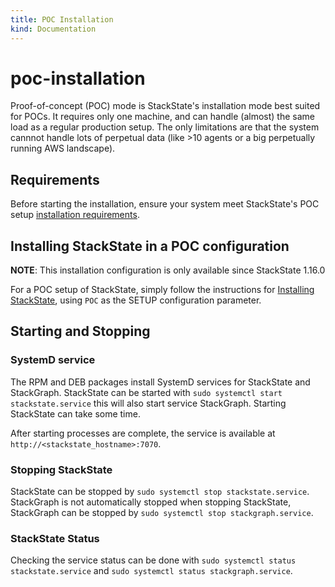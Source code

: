 ```yaml
---
title: POC Installation
kind: Documentation
---
```


# poc-installation

Proof-of-concept \(POC\) mode is StackState's installation mode best suited for POCs. It requires only one machine, and can handle \(almost\) the same load as a regular production setup. The only limitations are that the system cannnot handle lots of perpetual data \(like &gt;10 agents or a big perpetually running AWS landscape\).

## Requirements

Before starting the installation, ensure your system meet StackState's POC setup [installation requirements](https://github.com/mpvvliet/stackstate-docs/tree/0f69067c340456b272cfe50e249f4f4ee680f8d9/setup/installation/requirements/README.md).

## Installing StackState in a POC configuration

**NOTE**: This installation configuration is only available since StackState 1.16.0

For a POC setup of StackState, simply follow the instructions for [Installing StackState](https://github.com/mpvvliet/stackstate-docs/tree/0f69067c340456b272cfe50e249f4f4ee680f8d9/setup/installation/install_stackstate/README.md), using `POC` as the SETUP configuration parameter.

## Starting and Stopping

### SystemD service

The RPM and DEB packages install SystemD services for StackState and StackGraph. StackState can be started with `sudo systemctl start stackstate.service` this will also start service StackGraph. Starting StackState can take some time.

After starting processes are complete, the service is available at `http://<stackstate_hostname>:7070`.

### Stopping StackState

StackState can be stopped by `sudo systemctl stop stackstate.service`. StackGraph is not automatically stopped when stopping StackState, StackGraph can be stopped by `sudo systemctl stop stackgraph.service`.

### StackState Status

Checking the service status can be done with `sudo systemctl status stackstate.service` and `sudo systemctl status stackgraph.service`.

